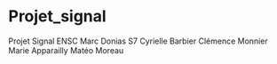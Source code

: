 # Projet_signal
Projet Signal ENSC Marc Donias
S7 
Cyrielle Barbier Clémence Monnier Marie Apparailly Matéo Moreau
